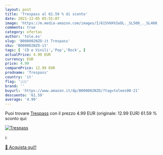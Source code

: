```yaml
---
layout: post
title: 'Trespass al 61.59 % di sconto'
date: 2021-12-05 05:55:07
image: 'https://m.media-amazon.com/images/I/615VHXhIeDL._SL500_._SL400_.jpg'
comments: true
category: ofertas
author: 'tole.es'
slug: 'B000002NZO-it Trespass'
sku: 'B000002NZO-it'
tags: [ 'CD e Vinili','Pop','Rock', ]
actualPrice: 4.99 EUR
currency: EUR
price: 4.99
comparePrice: 12.99 EUR
prodname: 'Trespass'
country: 'it'
flag: '🇮🇹'
brand: ''
buyurl: 'https://www.amazon.it/dp/B000002NZO/?tag=tolees00-21'
descuento: '61.59'
average: '4.99'
---
```


Puoi trovare [Trespass](https://www.amazon.it/dp/B000002NZO/?tag=tolees00-21) con il prezzo 4.99 EUR (originale: 12.99 EUR) 61.59 % sconto qui:

[![Trespass](https://m.media-amazon.com/images/I/615VHXhIeDL._SL500_._SL400_.jpg)](https://www.amazon.it/dp/B000002NZO/?tag=tolees00-21)

ℹ️:


[🛒 Acquista qui!!](https://www.amazon.it/dp/B000002NZO/?tag=tolees00-21)
